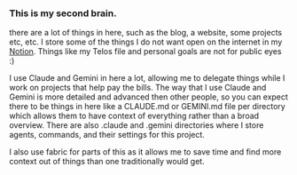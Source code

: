 [Notion]: https://notion.so
### This is my second brain.

there are a lot of things in here, such as the blog, a website, some projects etc, etc. I store some of the things I do not want open on the internet in my [Notion]. Things like my Telos file and personal goals are not for public eyes :)

I use Claude and Gemini in here a lot, allowing me to delegate things while I work on projects that help pay the bills. The way that I use Claude and Gemini is more detailed and advanced then other people, so you can expect there to be things in here like a CLAUDE.md or GEMINI.md file per directory which allows them to have context of everything rather than a broad overview. There are also .claude and .gemini directories where I store agents, commands, and their settings for this project.

I also use fabric for parts of this as it allows me to save time and find more context out of things than one traditionally would get.